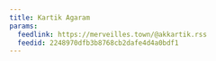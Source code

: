 ```yaml
---
title: Kartik Agaram
params:
  feedlink: https://merveilles.town/@akkartik.rss
  feedid: 2248970dfb3b8768cb2dafe4d4a0bdf1
---
```

